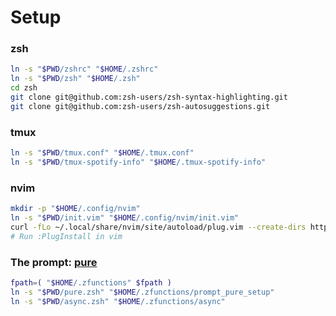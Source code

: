 # Setup

### zsh
```bash
ln -s "$PWD/zshrc" "$HOME/.zshrc"
ln -s "$PWD/zsh" "$HOME/.zsh"
cd zsh
git clone git@github.com:zsh-users/zsh-syntax-highlighting.git
git clone git@github.com:zsh-users/zsh-autosuggestions.git
```

### tmux
```bash
ln -s "$PWD/tmux.conf" "$HOME/.tmux.conf"
ln -s "$PWD/tmux-spotify-info" "$HOME/.tmux-spotify-info"
```

### nvim
```bash
mkdir -p "$HOME/.config/nvim"
ln -s "$PWD/init.vim" "$HOME/.config/nvim/init.vim"
curl -fLo ~/.local/share/nvim/site/autoload/plug.vim --create-dirs https://raw.githubusercontent.com/junegunn/vim-plug/master/plug.vim
# Run :PlugInstall in vim
```

### The prompt: [pure](https://github.com/sindresorhus/pure)
```bash
fpath=( "$HOME/.zfunctions" $fpath )
ln -s "$PWD/pure.zsh" "$HOME/.zfunctions/prompt_pure_setup"
ln -s "$PWD/async.zsh" "$HOME/.zfunctions/async"
```

